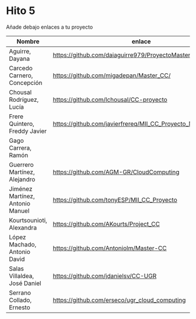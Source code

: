 # Hito 5

Añade debajo enlaces a tu proyecto

| Nombre                           |  enlace  | version | Comprobado | 
|----------------------------------|----------|---------| ---------- |
| Aguirre, Dayana                  |https://github.com/daiaguirre979/ProyectoMasterCC |2 | |
| Carcedo Carnero, Concepción      |https://github.com/migadepan/Master_CC/ |2 | |
| Chousal Rodríguez, Lucía         |https://github.com/lchousal/CC-proyecto |4 | |
| Frere Quintero, Freddy Javier    | https://github.com/javierfrereq/MII_CC_Proyecto_MicroServicios | 1 | |
| Gago Carrera, Ramón              | | | |
| Guerrero Martínez, Alejandro     | https://github.com/AGM-GR/CloudComputing | 2 | |
| Jiménez Martínez, Antonio Manuel | https://github.com/tonyESP/MII_CC_Proyecto | 24 | |
| Kourtsounioti, Alexandra         | https://github.com/AKourts/Project_CC| 2 | |
| López Machado, Antonio David     | https://github.com/Antoniolm/Master-CC | 3 | |
| Salas Villaldea, José Daniel     | https://github.com/jdanielsv/CC-UGR | 1 | |
| Serrano Collado, Ernesto         | https://github.com/erseco/ugr_cloud_computing | 3 | |



